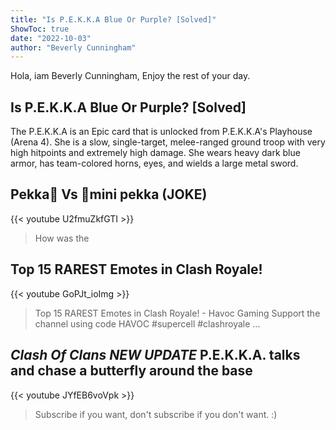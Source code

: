 ```yaml
---
title: "Is P.E.K.K.A Blue Or Purple? [Solved]"
ShowToc: true 
date: "2022-10-03"
author: "Beverly Cunningham" 
---
```


Hola, iam Beverly Cunningham, Enjoy the rest of your day.
## Is P.E.K.K.A Blue Or Purple? [Solved]
The P.E.K.K.A is an Epic card that is unlocked from P.E.K.K.A's Playhouse (Arena 4). She is a slow, single-target, melee-ranged ground troop with very high hitpoints and extremely high damage. She wears heavy dark blue armor, has team-colored horns, eyes, and wields a large metal sword.

## Pekka🦋 Vs 🥞mini pekka (JOKE)
{{< youtube U2fmuZkfGTI >}}
>How was the 

## Top 15 RAREST Emotes in Clash Royale!
{{< youtube GoPJt_ioImg >}}
>Top 15 RAREST Emotes in Clash Royale! - Havoc Gaming Support the channel using code HAVOC #supercell #clashroyale ...

## *Clash Of Clans NEW UPDATE* P.E.K.K.A. talks and chase a butterfly around the base
{{< youtube JYfEB6voVpk >}}
>Subscribe if you want, don't subscribe if you don't want. :)

